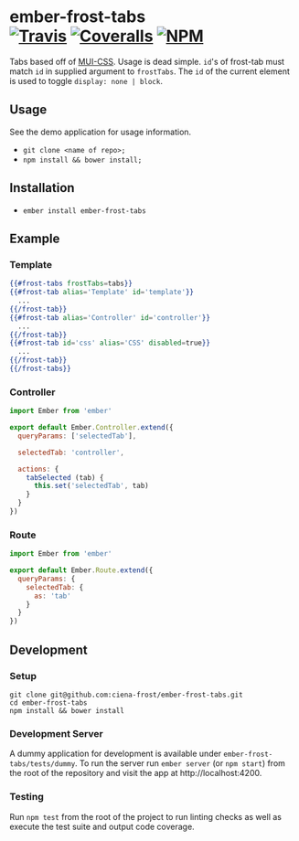 [ci-img]: https://travis-ci.org/ciena-frost/ember-frost-tabs.svg "Build Status"
[ci-url]: https://travis-ci.org/ciena-frost/ember-frost-tabs

[cov-img]: https://coveralls.io/repos/github/ciena-frost/ember-frost-tabs/badge.svg?branch=master "Code Coverage"
[cov-url]: https://coveralls.io/github/ciena-frost/ember-frost-tabs

[npm-img]: https://img.shields.io/npm/v/ember-frost-tabs.svg "NPM Version"
[npm-url]: https://www.npmjs.com/package/ember-frost-tabs

# ember-frost-tabs <br /> [![Travis][ci-img]][ci-url] [![Coveralls][cov-img]][cov-url] [![NPM][npm-img]][npm-url]



Tabs based off of <a href='https://www.muicss.com/docs/v1/css-js/tabs'>MUI-CSS</a>. Usage is dead simple. `id`'s of frost-tab must match `id` in supplied argument to `frostTabs`. The `id` of the current element is used to toggle `display: none | block`.

## Usage

See the demo application for usage information.

* `git clone <name of repo>;`
* `npm install && bower install;`

## Installation

* `ember install ember-frost-tabs`

## Example
### Template
```handlebars
{{#frost-tabs frostTabs=tabs}}
{{#frost-tab alias='Template' id='template'}}
  ...
{{/frost-tab}}
{{#frost-tab alias='Controller' id='controller'}}
  ...
{{/frost-tab}}
{{#frost-tab id='css' alias='CSS' disabled=true}}
  ...
{{/frost-tab}}
{{/frost-tabs}}
```
### Controller
```javascript
import Ember from 'ember'

export default Ember.Controller.extend({
  queryParams: ['selectedTab'],

  selectedTab: 'controller',

  actions: {
    tabSelected (tab) {
      this.set('selectedTab', tab)
    }
  }
})
```
### Route
```javascript
import Ember from 'ember'

export default Ember.Route.extend({
  queryParams: {
    selectedTab: {
      as: 'tab'
    }
  }
})
```
## Development
### Setup
```
git clone git@github.com:ciena-frost/ember-frost-tabs.git
cd ember-frost-tabs
npm install && bower install
```

### Development Server
A dummy application for development is available under `ember-frost-tabs/tests/dummy`.
To run the server run `ember server` (or `npm start`) from the root of the repository and
visit the app at http://localhost:4200.

### Testing
Run `npm test` from the root of the project to run linting checks as well as execute the test suite
and output code coverage. 
